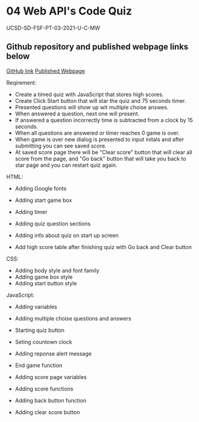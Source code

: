 # 04 Web API's Code Quiz

UCSD-SD-FSF-PT-03-2021-U-C-MW

## Github repository and published webpage links below

[GitHub link](https://github.com/djony88/04_Web_APIs_Quiz)
[Published Webpage](https://djony88.github.io/04_Web_APIs_Quiz/)

Reqirement:

* Create a timed quiz with JavaScript that stores high scores.
* Create Click Start button that will star the quiz and 75 seconds timer.
* Presented questions will show up wit multiple choise answes.
* When answered a question, next one will present.
* If answered a question incorrectly time is subtracted from a clock by 15 seconds.
* When all questions are answered or timer reaches 0 game is over.
* When game is over new dialog is presented to input initals and after submitting you can see saved score.
* At saved score page there will be "Clear score" button that will clear all score from the page, and "Go back" button that will take you back to star page and you can restart quiz again.

HTML:

* Adding Google fonts
* Adding start game box
* Adding timer
* Adding quiz question sections
* Adding info about quiz on start up screen

* Add high score table after finishing quiz with Go back and Clear button

CSS:

* Adding body style and font family
* Adding game box style
* Adding start button style

JavaScript:

* Adding variables
* Adding multiple choise questions and answers
* Starting quiz button 
* Seting countown clock
* Adding reponse alert message
* End game function

* Adding score page variables
* Adding score functions
* Adding back button function
* Adding clear score button